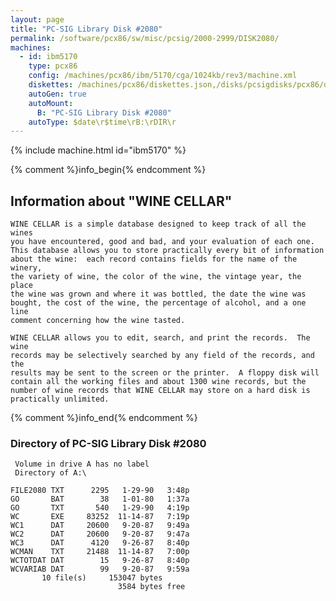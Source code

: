 ```yaml
---
layout: page
title: "PC-SIG Library Disk #2080"
permalink: /software/pcx86/sw/misc/pcsig/2000-2999/DISK2080/
machines:
  - id: ibm5170
    type: pcx86
    config: /machines/pcx86/ibm/5170/cga/1024kb/rev3/machine.xml
    diskettes: /machines/pcx86/diskettes.json,/disks/pcsigdisks/pcx86/diskettes.json
    autoGen: true
    autoMount:
      B: "PC-SIG Library Disk #2080"
    autoType: $date\r$time\rB:\rDIR\r
---
```


{% include machine.html id="ibm5170" %}

{% comment %}info_begin{% endcomment %}

## Information about "WINE CELLAR"

    WINE CELLAR is a simple database designed to keep track of all the wines
    you have encountered, good and bad, and your evaluation of each one.
    This database allows you to store practically every bit of information
    about the wine:  each record contains fields for the name of the winery,
    the variety of wine, the color of the wine, the vintage year, the place
    the wine was grown and where it was bottled, the date the wine was
    bought, the cost of the wine, the percentage of alcohol, and a one line
    comment concerning how the wine tasted.
    
    WINE CELLAR allows you to edit, search, and print the records.  The wine
    records may be selectively searched by any field of the records, and the
    results may be sent to the screen or the printer.  A floppy disk will
    contain all the working files and about 1300 wine records, but the
    number of wine records that WINE CELLAR may store on a hard disk is
    practically unlimited.
{% comment %}info_end{% endcomment %}


### Directory of PC-SIG Library Disk #2080

     Volume in drive A has no label
     Directory of A:\

    FILE2080 TXT      2295   1-29-90   3:48p
    GO       BAT        38   1-01-80   1:37a
    GO       TXT       540   1-29-90   4:19p
    WC       EXE     83252  11-14-87   7:19p
    WC1      DAT     20600   9-20-87   9:49a
    WC2      DAT     20600   9-20-87   9:47a
    WC3      DAT      4120   9-26-87   8:40p
    WCMAN    TXT     21488  11-14-87   7:00p
    WCTOTDAT DAT        15   9-26-87   8:40p
    WCVARIAB DAT        99   9-20-87   9:59a
           10 file(s)     153047 bytes
                            3584 bytes free

